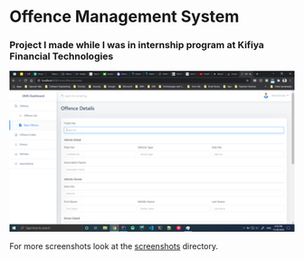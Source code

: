 # Offence Management System

### Project I made while I was in internship program at Kifiya Financial Technologies

![Screenshot](/screenshots/Screenshot-488.png)

For more screenshots look at the [screenshots](/screenshots) directory.
